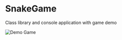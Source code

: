 # SnakeGame
Class library and console application with game demo

![Demo Game](https://github.com/AlegDreg/SneakGame/assets/80702802/ddc062ab-ed4a-49ee-a90b-a81d50b838f2)
